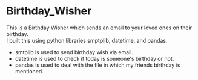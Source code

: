 # Birthday_Wisher
This is a Birthday Wisher which sends an email to your loved ones on their birthday.  
I built this using python libraries smptplib, datetime, and pandas.  
  
* smtplib is used to send birthday wish via email.  
* datetime is used to check if today is someone's birthday or not.  
* pandas is used to deal with the file in which my friends birthday is mentioned.  
